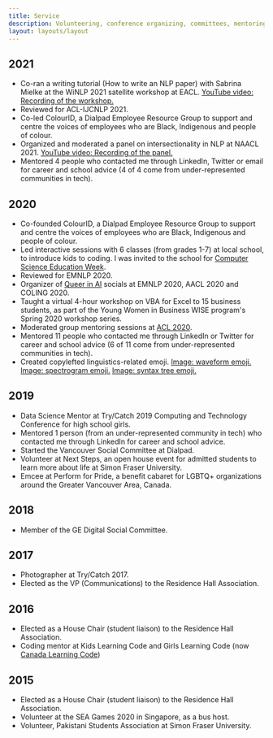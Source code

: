 ```yaml
---
title: Service
description: Volunteering, conference organizing, committees, mentoring
layout: layouts/layout
---
```


<div class="section">

## 2021

- Co-ran a writing tutorial (How to write an NLP paper) with Sabrina
  Mielke at the WiNLP 2021 satellite workshop at EACL. [YouTube video:
  Recording of the
  workshop.](https://www.youtube.com/watch?v=ev3eb9YOIHM)
- Reviewed for ACL-IJCNLP 2021.
- Co-led ColourID, a Dialpad Employee Resource Group to support and
  centre the voices of employees who are Black, Indigenous and people
  of colour.
- Organized and moderated a panel on intersectionality in NLP at NAACL 2021. [YouTube video: Recording of the
  panel.](https://www.youtube.com/watch?v=cryfXlYWWp8)
- Mentored 4 people who contacted me through LinkedIn, Twitter or
  email for career and school advice (4 of 4 come from
  under-represented communities in tech).

</div>

<div class="section">

## 2020

- Co-founded ColourID, a Dialpad Employee Resource Group to support
  and centre the voices of employees who are Black, Indigenous and
  people of colour.
- Led interactive sessions with 6 classes (from grades 1-7) at local
  school, to introduce kids to coding. I was invited to the school for
  [Computer Science Education Week](https://www.csedweek.org/).
- Reviewed for EMNLP 2020.
- Organizer of [Queer in AI](https://sites.google.com/view/queer-in-ai/) socials at EMNLP
  2020, AACL 2020 and COLING 2020.
- Taught a virtual 4-hour workshop on VBA for Excel to 15 business
  students, as part of the Young Women in Business WISE program's
  Spring 2020 workshop series.
- Moderated group mentoring sessions at [ACL
  2020](https://acl2020.org/).
- Mentored 11 people who contacted me through LinkedIn or Twitter for
  career and school advice (6 of 11 come from under-represented
  communities in tech).
- Created copylefted linguistics-related emoji. [Image: waveform
  emoji.](/static/img/waveform.png) [Image: spectrogram
  emoji.](/static/img/spectrogram.png) [Image: syntax tree
  emoji.](/static/img/syntax-tree.png)

</div>

<div class="section">

## 2019

- Data Science Mentor at Try/Catch 2019 Computing and Technology
  Conference for high school girls.
- Mentored 1 person (from an under-represented community in tech) who
  contacted me through LinkedIn for career and school advice.
- Started the Vancouver Social Committee at Dialpad.
- Volunteer at Next Steps, an open house event for admitted students
  to learn more about life at Simon Fraser University.
- Emcee at Perform for Pride, a benefit cabaret for LGBTQ+
  organizations around the Greater Vancouver Area, Canada.

</div>

<div class="section">

## 2018

- Member of the GE Digital Social Committee.

</div>

<div class="section">

## 2017

- Photographer at Try/Catch 2017.
- Elected as the VP (Communications) to the Residence Hall
  Association.

</div>

<div class="section">

## 2016

- Elected as a House Chair (student liaison) to the Residence Hall
  Association.
- Coding mentor at Kids Learning Code and Girls Learning Code (now
  [Canada Learning Code](https://www.canadalearningcode.ca/))

</div>

<div class="section">

## 2015

- Elected as a House Chair (student liaison) to the Residence Hall
  Association.
- Volunteer at the SEA Games 2020 in Singapore, as a bus host.
- Volunteer, Pakistani Students Association at Simon Fraser
  University.

</div>
